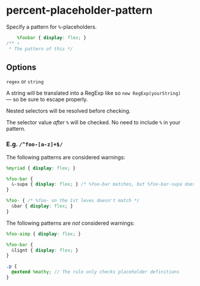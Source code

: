 # percent-placeholder-pattern

Specify a pattern for `%`-placeholders.

```scss
    %foobar { display: flex; }
/** ↑
 * The pattern of this */
```

## Options

`regex` or `string`

A string will be translated into a RegExp like so `new RegExp(yourString)` — so be sure to escape properly.

Nested selectors will be resolved before checking.

The selector value *after `%`* will be checked. No need to include `%` in your pattern.

### E.g. `/^foo-[a-z]+$/`

The following patterns are considered warnings:

```scss
%myriad { display: flex; }
```

```scss
%foo-bar { 
  &-supa { display: flex; } /* %foo-bar matches, but %foo-bar-supa doesn't */
}
```

```scss
%foo- { /* %foo- on the 1st leves doesn't match */
  &bar { display: flex; }
}
```

The following patterns are *not* considered warnings:

```scss
%foo-aimp { display: flex; }
```

```scss
%foo-bar { 
  &lignt { display: flex; }
}
```

```scss
.p {
  @extend %mathy; // The rule only checks placeholder definitions
}
```

